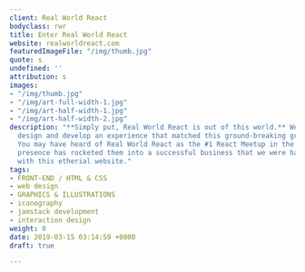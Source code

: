 ```yaml
---
client: Real World React
bodyclass: rwr
title: Enter Real World React
website: realworldreact.com
featuredImageFile: "/img/thumb.jpg"
quote: s
undefined: ''
attribution: s
images:
- "/img/thumb.jpg"
- "/img/art-full-width-1.jpg"
- "/img/art-half-width-1.jpg"
- "/img/art-half-width-2.jpg"
description: "**Simply put, Real World React is out of this world.** We wanted to
  design and develop an experience that matched this ground-breaking group of technologists.
  You may have heard of Real World React as the #1 React Meetup in the Bay Area. This
  presence has rocketed them into a successful business that we were happy to support
  with this etherial website."
tags:
- FRONT-END / HTML & CSS
- web design
- GRAPHICS & ILLUSTRATIONS
- iconography
- jamstack development
- interaction design
weight: 0
date: 2019-03-15 03:14:59 +0000
draft: true

---
```

